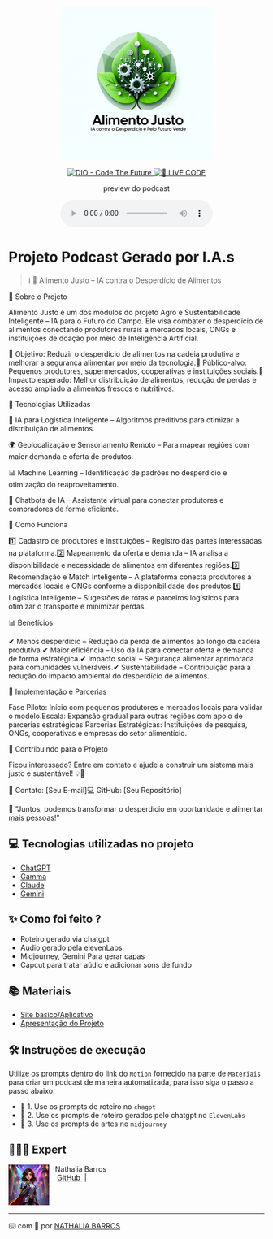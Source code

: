 <p align="center">
<a href="https://dio.me/">
<img 
    src="https://raw.githubusercontent.com/nathalia105/projetoalimentojusto/145df3a884334b3cc9dcb9e5e6a2e101ef6e030a/imagem_gerada%20(1).png" 
    width="300"    
alt="🔴 LIVE CODE">
</a>
</p>

<p align="center">
<a href="https://github.com/nathalia105/projetoalimentojusto/blob/main/README.MD">
    <img 
        src="https://img.shields.io/badge/DIO-Code_The_Future-28DA77?logo=youtube" 
        alt="DIO - Code The Future">
</a>
<a href="https://github.com/nathalia105/projetoalimentojusto/blob/main/README.MD">
<img 
    src="https://img.shields.io/badge/🔴_LIVE_CODE-FF5E72" 
    alt="🔴 LIVE CODE">
</a>
</p>

<p align="center">
    preview do podcast
</p>

<div align="center">
    <audio src="output/podcast.MP3" controls title="Podcast "></audio>
</div>

# Projeto Podcast Gerado por I.A.s


 > ℹ️ 🍏 Alimento Justo – IA contra o Desperdício de Alimentos

📌 Sobre o Projeto

Alimento Justo é um dos módulos do projeto Agro e Sustentabilidade Inteligente – IA para o Futuro do Campo. Ele visa combater o desperdício de alimentos conectando produtores rurais a mercados locais, ONGs e instituições de doação por meio de Inteligência Artificial.

🔹 Objetivo: Reduzir o desperdício de alimentos na cadeia produtiva e melhorar a segurança alimentar por meio da tecnologia.🔹 Público-alvo: Pequenos produtores, supermercados, cooperativas e instituições sociais.🔹 Impacto esperado: Melhor distribuição de alimentos, redução de perdas e acesso ampliado a alimentos frescos e nutritivos.

🚀 Tecnologias Utilizadas

🤖 IA para Logística Inteligente – Algoritmos preditivos para otimizar a distribuição de alimentos.

🌍 Geolocalização e Sensoriamento Remoto – Para mapear regiões com maior demanda e oferta de produtos.

📊 Machine Learning – Identificação de padrões no desperdício e otimização do reaproveitamento.

💬 Chatbots de IA – Assistente virtual para conectar produtores e compradores de forma eficiente.

🔗 Como Funciona

1️⃣ Cadastro de produtores e instituições – Registro das partes interessadas na plataforma.2️⃣ Mapeamento da oferta e demanda – IA analisa a disponibilidade e necessidade de alimentos em diferentes regiões.3️⃣ Recomendação e Match Inteligente – A plataforma conecta produtores a mercados locais e ONGs conforme a disponibilidade dos produtos.4️⃣ Logística Inteligente – Sugestões de rotas e parceiros logísticos para otimizar o transporte e minimizar perdas.

📊 Benefícios

✔ Menos desperdício – Redução da perda de alimentos ao longo da cadeia produtiva.✔ Maior eficiência – Uso da IA para conectar oferta e demanda de forma estratégica.✔ Impacto social – Segurança alimentar aprimorada para comunidades vulneráveis.✔ Sustentabilidade – Contribuição para a redução do impacto ambiental do desperdício de alimentos.

📅 Implementação e Parcerias

Fase Piloto: Início com pequenos produtores e mercados locais para validar o modelo.Escala: Expansão gradual para outras regiões com apoio de parcerias estratégicas.Parcerias Estratégicas: Instituições de pesquisa, ONGs, cooperativas e empresas do setor alimentício.

🤝 Contribuindo para o Projeto

Ficou interessado? Entre em contato e ajude a construir um sistema mais justo e sustentável! 💡🌱

📩 Contato: [Seu E-mail]💻 GitHub: [Seu Repositório]

📢 "Juntos, podemos transformar o desperdício em oportunidade e alimentar mais pessoas!"

## 💻 Tecnologias utilizadas no projeto

- [ChatGPT](https://chat.openai.com/) 
- [Gamma](https://gamma.app/)
- [Claude](https://claude.ai/new)
- [Gemini](https://gemini.google.com/app?hl=pt-BR)


## ✨ Como foi feito ?

- Roteiro gerado via chatgpt
- Audio gerado pela elevenLabs
- Midjourney, Gemini Para gerar capas
- Capcut para tratar aúdio e adicionar sons de fundo

## 📚 Materiais

- [Site basico/Aplicativo](https://claude.site/artifacts/44faa2dc-210f-4b76-8cc4-f4edbc627ece)
- [Apresentação do Projeto](https://alimento-justo-32pdc2u.gamma.site/)

## 🛠️ Instruções de execução

Utilize os prompts dentro do link do `Notion` fornecido na parte de `Materiais` para criar um podcast de maneira automatizada, para isso siga o passo a passo abaixo.

- 🤖 1. Use os prompts de roteiro no `chagpt`
- 🤖 2. Use os prompts de roteiro gerados pelo chatgpt no  `ElevenLabs`
- 🤖 3. Use os prompts de artes no `midjourney`

## 👩🏿‍💻 Expert

<p>
    <img 
      align=left 
      margin=10 
      width=80 
      src="https://raw.githubusercontent.com/nathalia105/dio/ad32c6f124e87cac91065c12f30901810e53b49c/imagem_gerada2.png"
    />
    <p>&nbsp&nbsp&nbspNathalia Barros<br>
    &nbsp&nbsp&nbsp
    <a 
        href="https://github.com/nathalia105/podcast">
        GitHub
    </a>
    &nbsp;|&nbsp;
</p>
<br/><br/>
<p>

---

⌨️ com 💜 por [NATHALIA BARROS](https://github.com/nathalia105/podcast)
